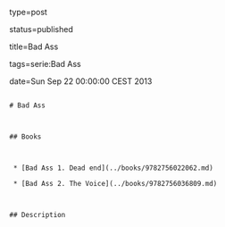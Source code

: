 type=post
status=published
title=Bad Ass
tags=serie:Bad Ass
date=Sun Sep 22 00:00:00 CEST 2013
~~~~~~
# Bad Ass

## Books

 * [Bad Ass 1. Dead end](../books/9782756022062.md)
 * [Bad Ass 2. The Voice](../books/9782756036809.md)

## Description
